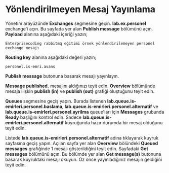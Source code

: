 # Yönlendirilmeyen Mesaj Yayınlama

Yönetim arayüzünde **Exchanges** segmesine geçin. **lab.ex.personel** exchange'i açın. Bu sayfada yer alan **Publish message** bölümünü açın. **Payload** alanına aşağıdaki içeriği yazın;

`Enterprisecoding rabbitmq eğitimi örnek yönlendirilemeyen personel exchange mesajı`

**Routing key** alanına aşağıdaki değeri yazın;

`personel.is-emri.avans`

**Publish message** butonuna basarak mesajı yayınlayın. 

**Message published.** mesajını aldığınızı teyit edin.
**Overview** bölümünde mesaja ilişkin **publish (in)** ve **publish (out)** grafiği oluştuğunu teyit edin.

**Queues** segmesine geçiş yapın. Burada listenen **lab.queue.is-emirleri.personel.baslama**, **lab.queue.is-emirleri.personel.alternatif** ve **lab.queue.is-emirleri.personel.ayrilma** queue'ları için **Messages** grubunda **Ready** başlığını kontrol edin. Sadece **lab.queue.is-emirleri.personel.alternatif** kuyruğunda hazır durumda bir mesaj olduğunu teyit edin.

Listede **lab.queue.is-emirleri.personel.alternatif** adına tıklayarak kuyruk sayfasına geçiş yapın.
Açılan sayfa yer alan **Overview** bölündeki **Queued messages** grafiğinde 1 mesajı gösterildiğini teyit edin. 
Sayfadaki **Get messages** bölümünü açın. Bu bölümde yer alan **Get message(s)** butonuna basarak kuyruktaki mesajı okuyun. Öz önce yayınladığınız mesajın geldiğini teyit edin.